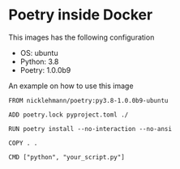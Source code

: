 Poetry inside Docker
====================

This images has the following configuration

- OS: ubuntu
- Python: 3.8
- Poetry: 1.0.0b9

An example on how to use this image

```
FROM nicklehmann/poetry:py3.8-1.0.0b9-ubuntu

ADD poetry.lock pyproject.toml ./

RUN poetry install --no-interaction --no-ansi

COPY . .

CMD ["python", "your_script.py"]
```
